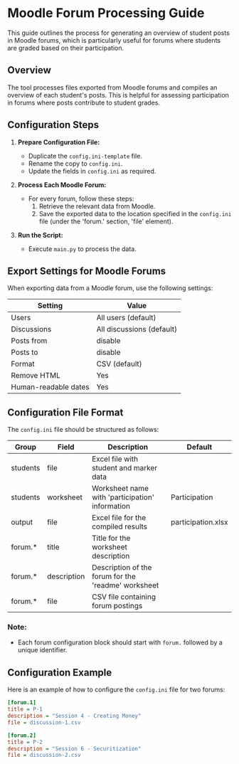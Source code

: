 
# Moodle Forum Processing Guide

This guide outlines the process for generating an overview of student posts in Moodle forums, which is particularly useful for forums where students are graded based on their participation.

## Overview
The tool processes files exported from Moodle forums and compiles an overview of each student's posts. This is helpful for assessing participation in forums where posts contribute to student grades.

## Configuration Steps
1. **Prepare Configuration File:**
   - Duplicate the `config.ini-template` file.
   - Rename the copy to `config.ini`.
   - Update the fields in `config.ini` as required.

2. **Process Each Moodle Forum:**
   - For every forum, follow these steps:
     1. Retrieve the relevant data from Moodle.
     2. Save the exported data to the location specified in the `config.ini` file (under the 'forum.' section, 'file' element).

3. **Run the Script:**
   - Execute `main.py` to process the data.

## Export Settings for Moodle Forums

When exporting data from a Moodle forum, use the following settings:

| Setting              | Value                     |
| -------------------- | ------------------------- |
| Users                | All users (default)       |
| Discussions          | All discussions (default) |
| Posts from           | disable                   |
| Posts to             | disable                   |
| Format               | CSV (default)             |
| Remove HTML          | Yes                       |
| Human-readable dates | Yes                       |

## Configuration File Format

The `config.ini` file should be structured as follows:

| Group    | Field       | Description                                         | Default            |
| -------- | ----------- | --------------------------------------------------- | ------------------ |
| students | file        | Excel file with student and marker data             |                    |
| students | worksheet   | Worksheet name with 'participation' information     | Participation      |
| output   | file        | Excel file for the compiled results                 | participation.xlsx |
| forum.*  | title       | Title for the worksheet description                 |                    |
| forum.*  | description | Description of the forum for the 'readme' worksheet |                    |
| forum.*  | file        | CSV file containing forum postings                  |                    |

### Note:
- Each forum configuration block should start with `forum.` followed by a unique identifier.

## Configuration Example

Here is an example of how to configure the `config.ini` file for two forums:

```ini
[forum.1]
title = P-1
description = "Session 4 - Creating Money"
file = discussion-1.csv

[forum.2]
title = P-2
description = "Session 6 - Securitization"
file = discussion-2.csv
```
